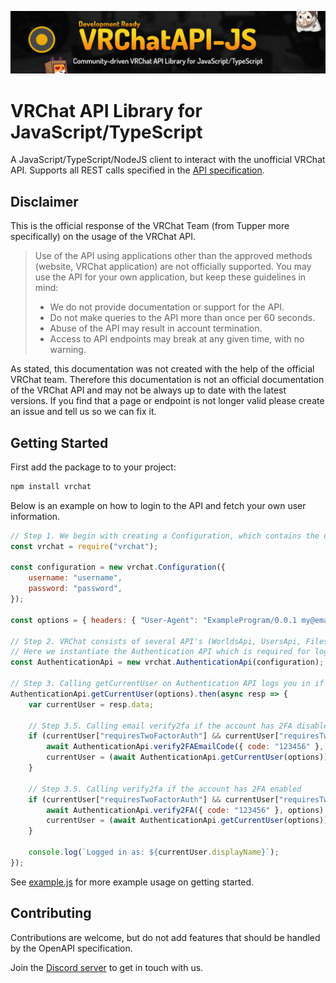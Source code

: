 ![](https://github.com/vrchatapi/vrchatapi.github.io/blob/main/static/assets/img/lang/lang_javascript_banner_1500x300.png?raw=true)

# VRChat API Library for JavaScript/TypeScript

A JavaScript/TypeScript/NodeJS client to interact with the unofficial VRChat API. Supports all REST calls specified in the [API specification](https://github.com/vrchatapi/specification).

## Disclaimer

This is the official response of the VRChat Team (from Tupper more specifically) on the usage of the VRChat API.

> Use of the API using applications other than the approved methods (website, VRChat application) are not officially supported. You may use the API for your own application, but keep these guidelines in mind:
> * We do not provide documentation or support for the API.
> * Do not make queries to the API more than once per 60 seconds.
> * Abuse of the API may result in account termination.
> * Access to API endpoints may break at any given time, with no warning.

As stated, this documentation was not created with the help of the official VRChat team. Therefore this documentation is not an official documentation of the VRChat API and may not be always up to date with the latest versions. If you find that a page or endpoint is not longer valid please create an issue and tell us so we can fix it.

## Getting Started

First add the package to to your project:
```bash
npm install vrchat
```

Below is an example on how to login to the API and fetch your own user information.

```javascript
// Step 1. We begin with creating a Configuration, which contains the username and password for authentication, as well as an options dictionary, which contains the user agent header.
const vrchat = require("vrchat");

const configuration = new vrchat.Configuration({
    username: "username",
    password: "password",
});

const options = { headers: { "User-Agent": "ExampleProgram/0.0.1 my@email.com"}};

// Step 2. VRChat consists of several API's (WorldsApi, UsersApi, FilesApi, NotificationsApi, FriendsApi, etc...)
// Here we instantiate the Authentication API which is required for logging in.
const AuthenticationApi = new vrchat.AuthenticationApi(configuration);

// Step 3. Calling getCurrentUser on Authentication API logs you in if the user isn't already logged in.
AuthenticationApi.getCurrentUser(options).then(async resp => {
    var currentUser = resp.data;

    // Step 3.5. Calling email verify2fa if the account has 2FA disabled
    if (currentUser["requiresTwoFactorAuth"] && currentUser["requiresTwoFactorAuth"][0] === "emailOtp") {
        await AuthenticationApi.verify2FAEmailCode({ code: "123456" }, options)
        currentUser = (await AuthenticationApi.getCurrentUser(options)).data;
    }

    // Step 3.5. Calling verify2fa if the account has 2FA enabled
    if (currentUser["requiresTwoFactorAuth"] && currentUser["requiresTwoFactorAuth"][0] === "totp") {
        await AuthenticationApi.verify2FA({ code: "123456" }, options)
        currentUser = (await AuthenticationApi.getCurrentUser(options)).data;
    }
    
    console.log(`Logged in as: ${currentUser.displayName}`);
});
```

See [example.js](https://github.com/vrchatapi/vrchatapi-javascript/blob/master/example.js) for more example usage on getting started.

## Contributing

Contributions are welcome, but do not add features that should be handled by the OpenAPI specification.

Join the [Discord server](https://discord.gg/Ge2APMhPfD) to get in touch with us.
